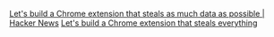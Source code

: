 
[Let's build a Chrome extension that steals as much data as possible | Hacker News](https://news.ycombinator.com/item?id=34889243)
[Let's build a Chrome extension that steals everything](https://mattfrisbie.substack.com/p/spy-chrome-extension)

